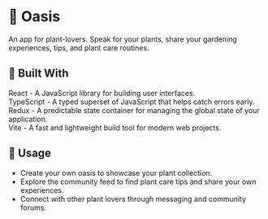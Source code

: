 # 🌿 Oasis
An app for plant-lovers. Speak for your plants, share your gardening experiences, tips, and plant care routines.

## 🚀 Built With
React - A JavaScript library for building user interfaces.  
TypeScript - A typed superset of JavaScript that helps catch errors early.  
Redux - A predictable state container for managing the global state of your application.  
Vite - A fast and lightweight build tool for modern web projects.

## 🌱 Usage
- Create your own oasis to showcase your plant collection.
- Explore the community feed to find plant care tips and share your own experiences.
- Connect with other plant lovers through messaging and community forums.
